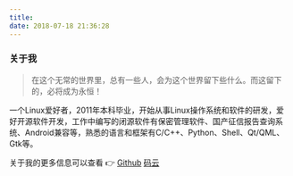 ```yaml
---
title:
date: 2018-07-18 21:36:28
---
```


### 关于我

> 在这个无常的世界里，总有一些人，会为这个世界留下些什么。而这留下的，必将成为永恒！

一个Linux爱好者，2011年本科毕业，开始从事Linux操作系统和软件的研发，爱好开源软件开发，工作中编写的闭源软件有保密管理软件、国产征信报告查询系统、Android兼容等，熟悉的语言和框架有C/C++、Python、Shell、Qt/QML、Gtk等。

关于我的更多信息可以查看 👉
[Github](http://github.com/eightplus)
[码云](http://gitee.com/eightplus)
